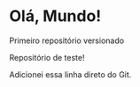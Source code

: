 # Olá, Mundo!
 Primeiro repositório versionado

 Repositório de teste!

 Adicionei essa linha direto do Git.
